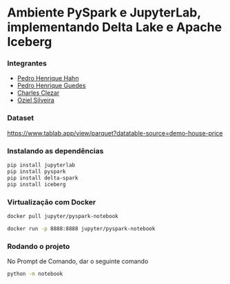 # Ambiente PySpark e JupyterLab, implementando Delta Lake e Apache Iceberg

### Integrantes
- [Pedro Henrique Hahn](https://github.com/pedrohahn)
- [Pedro Henrique Guedes](https://github.com/Pedroguedez)
- [Charles Clezar](https://github.com/CharlesClezar)
- [Oziel Silveira](https://github.com/ozielsilveira)

### Dataset
https://www.tablab.app/view/parquet?datatable-source=demo-house-price

### Instalando as dependências

```bash
pip install jupyterlab
pip install pyspark
pip install delta-spark
pip install iceberg
```

### Virtualização com Docker
```bash
docker pull jupyter/pyspark-notebook
```
```bash
docker run -p 8888:8888 jupyter/pyspark-notebook
```

### Rodando o projeto
No Prompt de Comando, dar o seguinte comando
```bash
python -m notebook
```
